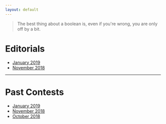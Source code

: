 ```yaml
---
layout: default
---
```


> The best thing about a boolean is, even if you're wrong, you are only off by a bit.

# Editorials
- [January 2019](./editorials/january-2019/index.html)
- [November 2018](./editorials/november-2018/index.html)

* * *

# Past Contests
- [January 2019](https://www.hackerrank.com/contests/uvce-ncode-january-2019/challenges)
- [November 2018](https://www.hackerrank.com/contests/uvce-ncode-november-2018/challenges)
- [October 2018](https://www.hackerrank.com/contests/uvce-ncode-october-2018/)

